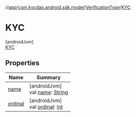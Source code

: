 //[app](../../../../index.md)/[com.kycdao.android.sdk.model](../../index.md)/[VerificationType](../index.md)/[KYC](index.md)

# KYC

[androidJvm]\
[KYC](index.md)

## Properties

| Name | Summary |
|---|---|
| [name](../-accredited-investor/index.md#-372974862%2FProperties%2F-912451524) | [androidJvm]<br>val [name](../-accredited-investor/index.md#-372974862%2FProperties%2F-912451524): [String](https://kotlinlang.org/api/latest/jvm/stdlib/kotlin/-string/index.html) |
| [ordinal](../-accredited-investor/index.md#-739389684%2FProperties%2F-912451524) | [androidJvm]<br>val [ordinal](../-accredited-investor/index.md#-739389684%2FProperties%2F-912451524): [Int](https://kotlinlang.org/api/latest/jvm/stdlib/kotlin/-int/index.html) |
